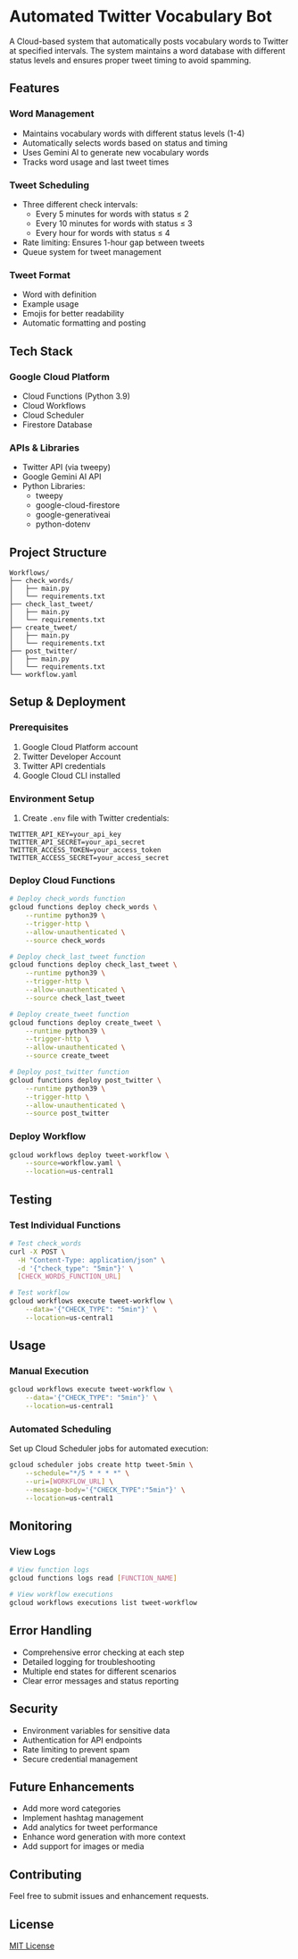 # Automated Twitter Vocabulary Bot

A Cloud-based system that automatically posts vocabulary words to Twitter at specified intervals. The system maintains a word database with different status levels and ensures proper tweet timing to avoid spamming.

## Features

### Word Management
- Maintains vocabulary words with different status levels (1-4)
- Automatically selects words based on status and timing
- Uses Gemini AI to generate new vocabulary words
- Tracks word usage and last tweet times

### Tweet Scheduling
- Three different check intervals:
  - Every 5 minutes for words with status ≤ 2
  - Every 10 minutes for words with status ≤ 3
  - Every hour for words with status ≤ 4
- Rate limiting: Ensures 1-hour gap between tweets
- Queue system for tweet management

### Tweet Format
- Word with definition
- Example usage
- Emojis for better readability
- Automatic formatting and posting

## Tech Stack

### Google Cloud Platform
- Cloud Functions (Python 3.9)
- Cloud Workflows
- Cloud Scheduler
- Firestore Database

### APIs & Libraries
- Twitter API (via tweepy)
- Google Gemini AI API
- Python Libraries:
  - tweepy
  - google-cloud-firestore
  - google-generativeai
  - python-dotenv

## Project Structure

```
Workflows/
├── check_words/
│   ├── main.py
│   └── requirements.txt
├── check_last_tweet/
│   ├── main.py
│   └── requirements.txt
├── create_tweet/
│   ├── main.py
│   └── requirements.txt
├── post_twitter/
│   ├── main.py
│   └── requirements.txt
└── workflow.yaml
```

## Setup & Deployment

### Prerequisites
1. Google Cloud Platform account
2. Twitter Developer Account
3. Twitter API credentials
4. Google Cloud CLI installed

### Environment Setup
1. Create `.env` file with Twitter credentials:
```env
TWITTER_API_KEY=your_api_key
TWITTER_API_SECRET=your_api_secret
TWITTER_ACCESS_TOKEN=your_access_token
TWITTER_ACCESS_SECRET=your_access_secret
```

### Deploy Cloud Functions

```bash
# Deploy check_words function
gcloud functions deploy check_words \
    --runtime python39 \
    --trigger-http \
    --allow-unauthenticated \
    --source check_words

# Deploy check_last_tweet function
gcloud functions deploy check_last_tweet \
    --runtime python39 \
    --trigger-http \
    --allow-unauthenticated \
    --source check_last_tweet

# Deploy create_tweet function
gcloud functions deploy create_tweet \
    --runtime python39 \
    --trigger-http \
    --allow-unauthenticated \
    --source create_tweet

# Deploy post_twitter function
gcloud functions deploy post_twitter \
    --runtime python39 \
    --trigger-http \
    --allow-unauthenticated \
    --source post_twitter
```

### Deploy Workflow
```bash
gcloud workflows deploy tweet-workflow \
    --source=workflow.yaml \
    --location=us-central1
```

## Testing

### Test Individual Functions
```bash
# Test check_words
curl -X POST \
  -H "Content-Type: application/json" \
  -d '{"check_type": "5min"}' \
  [CHECK_WORDS_FUNCTION_URL]

# Test workflow
gcloud workflows execute tweet-workflow \
    --data='{"CHECK_TYPE": "5min"}' \
    --location=us-central1
```

## Usage

### Manual Execution
```bash
gcloud workflows execute tweet-workflow \
    --data='{"CHECK_TYPE": "5min"}' \
    --location=us-central1
```

### Automated Scheduling
Set up Cloud Scheduler jobs for automated execution:
```bash
gcloud scheduler jobs create http tweet-5min \
    --schedule="*/5 * * * *" \
    --uri=[WORKFLOW_URL] \
    --message-body='{"CHECK_TYPE":"5min"}' \
    --location=us-central1
```

## Monitoring

### View Logs
```bash
# View function logs
gcloud functions logs read [FUNCTION_NAME]

# View workflow executions
gcloud workflows executions list tweet-workflow
```

## Error Handling
- Comprehensive error checking at each step
- Detailed logging for troubleshooting
- Multiple end states for different scenarios
- Clear error messages and status reporting

## Security
- Environment variables for sensitive data
- Authentication for API endpoints
- Rate limiting to prevent spam
- Secure credential management

## Future Enhancements
- Add more word categories
- Implement hashtag management
- Add analytics for tweet performance
- Enhance word generation with more context
- Add support for images or media

## Contributing
Feel free to submit issues and enhancement requests.

## License
[MIT License](LICENSE)